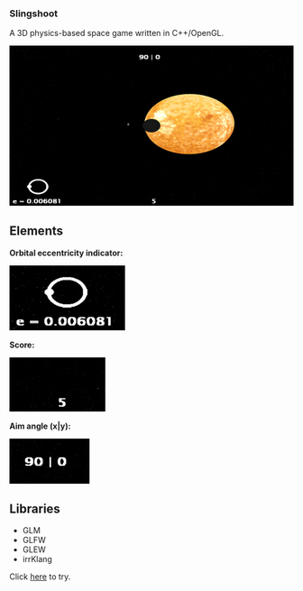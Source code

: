 ### Slingshoot
A 3D physics-based space game written in C++/OpenGL.

![](ss_0.jpg)

## Elements
**Orbital eccentricity indicator:**  
  
![](ss_1.jpg)
  
**Score:**  
  
![](ss_2.jpg)
  
**Aim angle (x|y):**  
  
![](ss_3.jpg)

## Libraries
- GLM
- GLFW
- GLEW
- irrKlang
  
Click [here](http://13bob.net/slingshoot/slingshoot.zip) to try.
